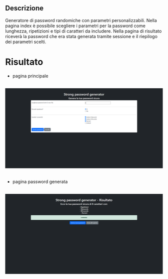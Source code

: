 ## Descrizione
Generatore di password randomiche con parametri personalizzabili. Nella pagina index è possibile scegliere i parametri per la password come lunghezza, ripetizioni e tipi di caratteri da includere. Nella pagina di risultato riceverà la password che era stata generata tramite sessione e il riepilogo dei parametri scelti.

# Risultato
- pagina principale
<br>
<img src="./result/bonus-1.png">
<br>
<br>

- pagina password generata
<br>
<img src="./result/bonus-2.png">

